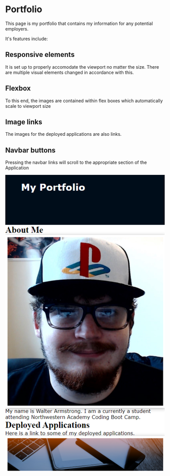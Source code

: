 # Portfolio

This page is my portfolio that contains my information for any potential employers.

It's features include:

## Responsive elements
It is set up to properly accomodate the viewport no matter the size. There are multiple visual elements changed in accordance with this.

## Flexbox
To this end, the images are contained within flex boxes which automatically scale to viewport size

## Image links
The images for the deployed applications are also links.

## Navbar buttons
Pressing the navbar links will scroll to the appropriate section of the Application

<img src="assets/readmeimage.png">
<a href="">